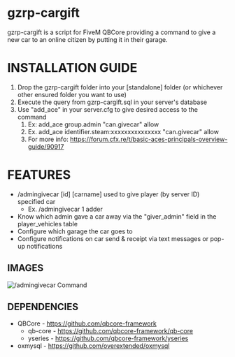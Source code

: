 # gzrp-cargift

gzrp-cargift is a script for FiveM QBCore providing a command to give a new car to an online citizen by putting it in their garage.

<h1>INSTALLATION GUIDE</h1>

1. Drop the gzrp-cargift folder into your [standalone] folder (or whichever other ensured folder you want to use)
2. Execute the query from gzrp-cargift.sql in your server's database
3. Use "add_ace" in your server.cfg to give desired access to the command
    1. Ex: add_ace group.admin "can.givecar" allow
    2. Ex. add_ace identifier.steam:xxxxxxxxxxxxxxx "can.givecar" allow
    3. For more info: https://forum.cfx.re/t/basic-aces-principals-overview-guide/90917


<h1>FEATURES</h1>

- /admingivecar [id] [carname] used to give player (by server ID) specified car
    - Ex. /admingivecar 1 adder
- Know which admin gave a car away via the "giver_admin" field in the player_vehicles table
- Configure which garage the car goes to
- Configure notifications on car send & receipt via text messages or pop-up notifications

**IMAGES**
-----
![/admingivecar Command](https://i.ibb.co/CwVGVjt/admingivecarcommand.png)

**DEPENDENCIES**
-----
- QBCore - https://github.com/qbcore-framework
    - qb-core - https://github.com/qbcore-framework/qb-core
    - yseries - https://github.com/qbcore-framework/yseries
- oxmysql - https://github.com/overextended/oxmysql

